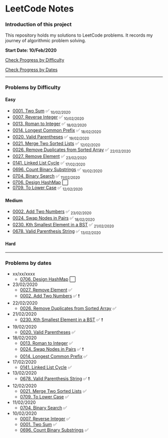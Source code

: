 # LeetCode Notes

### Introduction of this project

This repository holds my solutions to LeetCode problems. It records my journey of algorithmic problem solving.

**Start Date: 10/Feb/2020**

[Check Progress by Difficulty](#difficulty)

[Check Progress by Dates](#dates)

---

### Problems by Difficulty <div id="difficulty"></div>

#### Easy

- [0001. Two Sum](./problems/1.%20Two%20Sum.md) :white_check_mark: <sub>10/02/2020</sub>
- [0007. Reverse Integer](./problems/7.%20Reverse%20Integer.md) :white_check_mark: <sub>10/02/2020</sub>
- [0013. Roman to Integer](./problems/13.%20Roman%20to%20Integer.md) :white_check_mark: <sub>18/02/2020</sub>
- [0014. Longest Common Prefix](./problems/14.%20Longest%20Common%20Prefix.md) :white_check_mark: <sub>18/02/2020</sub>
- [0020. Valid Parentheses](./problems/20.%20Valid%20Parentheses.md) :white_check_mark: <sub>19/02/2020</sub>
- [0021. Merge Two Sorted Lists](./problems/21.%20Merge%20Two%20Sorted%20Lists.md) :white_check_mark: <sub>12/02/2020</sub>
- [0026. Remove Duplicates from Sorted Array](./problems/26.%20Remove%20Duplicates%20from%20Sorted%20Array.md) :white_check_mark: <sub>22/02/2020</sub>
- [0027. Remove Element](./problems/27.%20Remove%20Element.md) :white_check_mark: <sub>23/02/2020</sub>
- [0141. Linked List Cycle](./problems/141.%20Linked%20List%20Cycle.md) :white_check_mark: <sub>17/02/2020</sub>
- [0696. Count Binary Substrings](./problems/696.%20Count%20Binary%20Substrings.md) :white_check_mark: <sub>10/02/2020</sub>
- [0704. Binary Search](./problems/704.%20Binary%20Search.md) :white_check_mark: <sub>11/02/2020</sub>
- [0706. Design HashMap](./problems/706.%20Design%20HashMap.md) :white_large_square:
- [0709. To Lower Case](./problems/709.%20To%20Lower%20Case.md) :white_check_mark: <sub>12/02/2020</sub>

#### Medium

- [0002. Add Two Numbers](./problems/2.%20Add%20Two%20Numbers.md) :white_check_mark: <sub>23/02/2020</sub>
- [0024. Swap Nodes in Pairs](./problems/24.%20Swap%20Nodes%20in%20Pairs.md) :white_check_mark: <sub>18/02/2020</sub>
- [0230. Kth Smallest Element in a BST](./problems/230.%20Kth%20Smallest%20Element%20in%20a%20BST.md) :white_check_mark: <sub>21/02/2020</sub>
- [0678. Valid Parenthesis String](./problems/678.%20Valid%20Parenthesis%20String.md) :white_check_mark: <sub>13/02/2020</sub>

#### Hard

---

### Problems by dates <div id="dates"></div>

- xx/xx/xxxx
  - [0706. Design HashMap](./problems/706.%20Design%20HashMap.md) :white_large_square:
- 23/02/2020
  - [0027. Remove Element](./problems/27.%20Remove%20Element.md) :white_check_mark:
  - [0002. Add Two Numbers](./problems/2.%20Add%20Two%20Numbers.md) :white_check_mark: :heavy_exclamation_mark:
- 22/02/2020
  - [0026. Remove Duplicates from Sorted Array](./problems/26.%20Remove%20Duplicates%20from%20Sorted%20Array.md) :white_check_mark:
- 21/02/2020
  - [0230. Kth Smallest Element in a BST](./problems/230.%20Kth%20Smallest%20Element%20in%20a%20BST.md) :white_check_mark: :heavy_exclamation_mark:
- 19/02/2020
  - [0020. Valid Parentheses](./problems/20.%20Valid%20Parentheses.md) :white_check_mark:
- 18/02/2020
  - [0013. Roman to Integer](./problems/13.%20Roman%20to%20Integer.md) :white_check_mark:
  - [0024. Swap Nodes in Pairs](./problems/24.%20Swap%20Nodes%20in%20Pairs.md) :white_check_mark: :heavy_exclamation_mark:
  - [0014. Longest Common Prefix](./problems/14.%20Longest%20Common%20Prefix.md) :white_check_mark:
- 17/02/2020
  - [0141. Linked List Cycle](./problems/141.%20Linked%20List%20Cycle.md) :white_check_mark:
- 13/02/2020
  - [0678. Valid Parenthesis String](./problems/678.%20Valid%20Parenthesis%20String.md) :white_check_mark: :heavy_exclamation_mark:
- 12/02/2020
  - [0021. Merge Two Sorted Lists](./problems/21.%20Merge%20Two%20Sorted%20Lists.md) :white_check_mark:
  - [0709. To Lower Case](./problems/709.%20To%20Lower%20Case.md) :white_check_mark:
- 11/02/2020
  - [0704. Binary Search](./problems/704.%20Binary%20Search.md) :white_check_mark:
- 10/02/2020
  - [0007. Reverse Integer](./problems/7.%20Reverse%20Integer.md) :white_check_mark:
  - [0001. Two Sum](./problems/1.%20Two%20Sum.md) :white_check_mark:
  - [0696. Count Binary Substrings](./problems/696.%20Count%20Binary%20Substrings.md) :white_check_mark:
